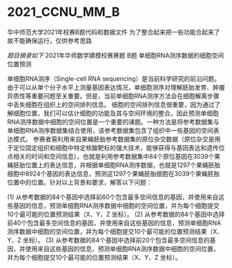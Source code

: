 # 2021_CCNU_MM_B
华中师范大学2021年校赛B题代码和数据文件
为了整合起来把一些功能合起来了故不能确保运行，仅供参考思路

*题目摘录如下*
2021年华师数学建模校赛赛题
B题 单细胞RNA测序数据的细胞空间位置预测

单细胞RNA测序（Single-cell RNA sequencing）是当前科学研究的前沿问题。由于可以从单个分子水平上测量基因表达情况，单细胞测序对理解胚胎发育、肿瘤异质性等重要问题至关重要。但是，当前单细胞RNA测序方法会在细胞解离步骤中丢失细胞在组织上的空间排列信息。
细胞的空间排列信息很重要，因为通过了解细胞位置，我们可以估计细胞的功能及其与空间环境的整合。因此预测单细胞RNA测序数据中细胞的空间位置是一个重要的课题。一种方法是将参考数据集与单细胞RNA测序数据集结合使用，该参考数据集包含了组织中一些基因的空间表达模式。
参赛者需利用来自果蝇胚胎参考数据集的原位杂交数据（原位杂交是用于定位固定组织和细胞中特定核酸靶标的强大技术，能够获得与基因表达和遗传位点相关的时间和空间信息），也就是利用参考数据集中84个原位基因在3039个果蝇胚胎位置上的表达信息，并根据单细胞RNA测序数据，也就是1297个果蝇胚胎细胞中8924个基因的表达信息，预测这1297个果蝇胚胎细胞在3039个果蝇胚胎位置中的位置。针对以上背景和要求，解答以下问题：

(1)	从参考数据的84个基因中选择前60个包含最多空间信息的基因，并使用来自这些基因的信息，预测单细胞RNA测序数据中细胞的空间位置，并为每个细胞提交10个最可能的位置预测结果（X、Y、Z 坐标）。 
(2)	从参考数据的84个基因中选择前40个包含最多空间信息的基因，并使用来自这些基因的信息，预测单细胞RNA测序数据中细胞的空间位置，并为每个细胞提交10个最可能的位置预测结果（X、Y、Z 坐标）。
(3)	从参考数据的84个基因中选择前20个包含最多空间信息的基因，并使用来自这些基因的信息，预测单细胞RNA测序数据中细胞的空间位置，并为每个细胞提交10个最可能的位置预测结果（X、Y、Z 坐标）。
